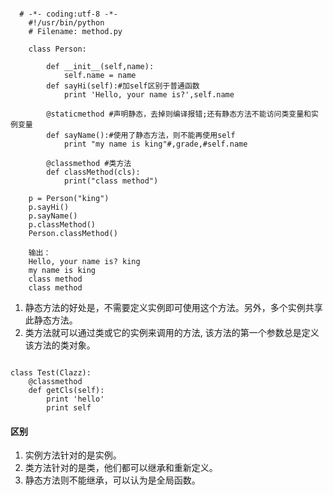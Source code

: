 
```

  # -*- coding:utf-8 -*-
    #!/usr/bin/python
    # Filename: method.py

    class Person:
        
        def __init__(self,name):
            self.name = name
        def sayHi(self):#加self区别于普通函数
            print 'Hello, your name is?',self.name
       
        @staticmethod #声明静态，去掉则编译报错;还有静态方法不能访问类变量和实例变量
        def sayName():#使用了静态方法，则不能再使用self
            print "my name is king"#,grade,#self.name
        
        @classmethod #类方法
        def classMethod(cls):
            print("class method")
            
    p = Person("king")
    p.sayHi()
    p.sayName()
    p.classMethod()
    Person.classMethod()

    输出：
    Hello, your name is? king
    my name is king
    class method
    class method

```

1. 静态方法的好处是，不需要定义实例即可使用这个方法。另外，多个实例共享此静态方法。
2. 类方法就可以通过类或它的实例来调用的方法, 该方法的第一个参数总是定义该方法的类对象。 



```

class Test(Clazz):
    @classmethod
    def getCls(self):
        print 'hello'
        print self

```
#### 区别
1. 实例方法针对的是实例。
2. 类方法针对的是类，他们都可以继承和重新定义。
3. 静态方法则不能继承，可以认为是全局函数。